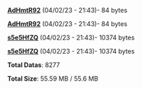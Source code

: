 [**AdHmtR92**](/data/AdHmtR92.txt) (04/02/23 - 21:43)- 84 bytes

[**AdHmtR92**](/data/AdHmtR92.txt) (04/02/23 - 21:43)- 84 bytes

[**s5e5HfZQ**](/data/s5e5HfZQ.txt) (04/02/23 - 21:43)- 10374 bytes

[**s5e5HfZQ**](/data/s5e5HfZQ.txt) (04/02/23 - 21:43)- 10374 bytes

**Total Datas**: 8277

**Total Size**: 55.59 MB / 55.6 MB